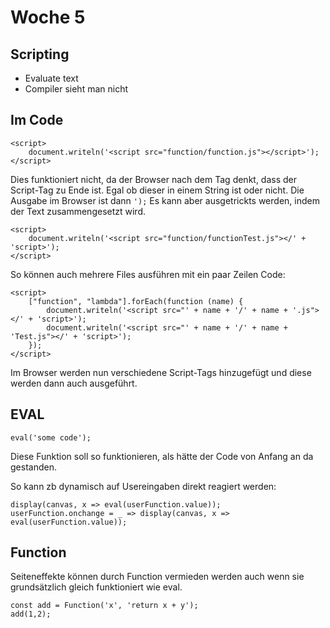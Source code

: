 # Woche 5

## Scripting
- Evaluate text
- Compiler sieht man nicht

## Im Code
```
<script>
    document.writeln('<script src="function/function.js"></script>');
</script>
```
Dies funktioniert nicht, da der Browser nach dem </script> Tag denkt, dass der Script-Tag zu Ende ist.
Egal ob dieser in einem String ist oder nicht. Die Ausgabe im Browser ist dann `');`
Es kann aber ausgetrickts werden, indem der Text zusammengesetzt wird.
```
<script>
    document.writeln('<script src="function/functionTest.js"></' + 'script>');
</script>
```

So können auch mehrere Files ausführen mit ein paar Zeilen Code:
```
<script>
    ["function", "lambda"].forEach(function (name) {
        document.writeln('<script src="' + name + '/' + name + '.js"></' + 'script>');
        document.writeln('<script src="' + name + '/' + name + 'Test.js"></' + 'script>');
    });
</script>
```
Im Browser werden nun verschiedene Script-Tags hinzugefügt und diese werden dann auch ausgeführt.


## EVAL
```
eval('some code');
```
Diese Funktion soll so funktionieren, als hätte der Code von Anfang an da gestanden.

So kann zb dynamisch auf Usereingaben direkt reagiert werden:
```
display(canvas, x => eval(userFunction.value));
userFunction.onchange = _ => display(canvas, x => eval(userFunction.value));
``` 

## Function
Seiteneffekte können durch Function vermieden werden auch wenn sie grundsätzlich gleich funktioniert wie eval.
```
const add = Function('x', 'return x + y');
add(1,2);
```
